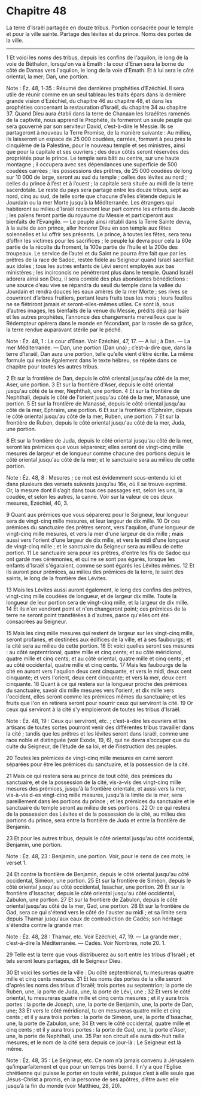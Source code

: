 # Chapitre 48

La terre d’Israël partagée en douze tribus.
Portion consacrée pour le temple et pour la ville sainte.
Partage des lévites et du prince.
Noms des portes de la ville.

***

1 Et voici les noms des tribus, depuis les confins de l'aquilon, le long de la voie de Béthalon, lorsqu'on va à Emath : la cour d'Enan sera la borne du côté de Damas vers l'aquilon, le long de la voie d'Emath. Et à lui sera le côté oriental, la mer; Dan, une portion.

<span class="bible-note">Note : </span> Éz. 48, 1-35 : Résumé des dernières prophéties d’Ezéchiel. Il sera utile de réunir comme en un seul tableau les traits épars dans la dernière grande vision d’Ezéchiel, du chapitre 46 au chapitre 48, et dans les prophéties concernant la restauration d’Israël, du chapitre 34 au chapitre 37. Quand Dieu aura établi dans la terre de Chanaan les Israélites ramenés de la captivité, nous apprend le Prophète, ils formeront un seule peuple qui sera gouverné par son serviteur David, c’est-à-dire le Messie. Ils se partageront à nouveau la Terre Promise, de la manière suivante : Au milieu, ils laisseront un espace de 25 000 coudées, carrées, formant à peu près le cinquième de la Palestine, pour le nouveau temple et ses ministres, ainsi que pour la capitale et ses ouvriers ; des deux côtés seront réservées des propriétés pour le prince. Le temple sera bâti au centre, sur une haute montagne ; il occupera avec ses dépendances une superficie de 500 coudées carrées ; les possessions des prêtres, de 25 000 coudées de long
sur 10 000 de large, seront au sud du temple ; celles des lévites au nord ; celles du prince à l’est et à l’ouest ; la capitale sera située au midi de la terre sacerdotale. Le reste du pays sera partagé entre les douze tribus, sept au nord, cinq au sud, de telle sorte que chacune d’elles s’étende depuis le Jourdain ou la mer Morte jusqu’à la Méditerranée. Les étrangers qui habiteront au milieu d’Israël recevront leur part comme les enfants de Jacob ; les païens feront partie du royaume du Messie et participeront aux bienfaits de l’Evangile. ― Le peuple ainsi rétabli dans la Terre Sainte devra, à la suite de son prince, aller honorer Dieu en son temple aux fêtes solennelles et lui offrir ses présents. Le prince, à toutes les fêtes, sera tenu d’offrir les victimes pour les sacrifices ; le peuple lui devra pour cela la 60e partie de la récolte du froment, la 100e partie de l’huile et la 200e des troupeaux. Le service de l’autel et du Saint ne pourra être fait que par les prêtres de la race de Sadoc, restée
fidèle au Seigneur quand Israël sacrifiait aux idoles ; tous les autres enfants de Lévi seront employés aux bas ministères ; les incirconcis ne pénétreront plus dans le temple. Quand Israël adorera ainsi son Dieu, il sera comblé des plus abondantes bénédictions : une source d’eau vive se répandra du seuil du temple dans la vallée du Jourdain et rendra douces les eaux amères de la mer Morte ; ses rives se couvriront d’arbres fruitiers, portant leurs fruits tous les mois ; leurs feuilles ne se flétriront jamais et seront-elles-mêmes utiles. Ce sont là, sous d’autres images, les bienfaits de la venue du Messie, prédits déjà par Isaïe et les autres prophètes, l’annonce des changements merveilleux que le Rédempteur opérera dans le monde en fécondant, par la rosée de sa grâce, la terre rendue auparavant stérile par le péché.

<span class="bible-note">Note : </span> Éz. 48, 1 : La cour d’Enan. Voir Ezéchiel, 47, 17. ― A lui ; à Dan. ― La mer Méditerranée. ― Dan, une portion (Dan una) ; c’est-à-dire que, dans la terre d’Israël, Dan aura une portion, telle qu’elle vient d’être écrite. La même formule qui existe également dans le texte hébreu, se répète dans ce chapitre pour toutes les autres tribus.

2 Et sur la frontière de Dan, depuis le côté oriental jusqu'au côté de la mer, Aser, une portion. 3 Et sur la frontière d'Aser, depuis le côté oriental jusqu'au côté de la mer, Nephthali, une portion. 4 Et sur la frontière de Nephthali, depuis le côté de l'orient jusqu'au côté de la mer, Manassé, une portion. 5 Et sur la frontière de Manassé, depuis le côté oriental jusqu'au côté de la mer, Ephraïm, une portion. 6 Et sur la frontière d'Ephraïm, depuis le côté oriental jusqu'au côté de la mer, Ruben, une portion. 7 Et sur la frontière de Ruben, depuis le côté oriental jusqu'au côté de la mer, Juda, une portion.


8 Et sur la frontière de Juda, depuis le côté oriental jusqu'au côté de la mer, seront les prémices que vous séparerez; elles seront de vingt-cinq mille mesures de largeur et de longueur comme chacune des portions depuis le côté oriental jusqu'au côté de la mer; et le sanctuaire sera au milieu de cette portion.

<span class="bible-note">Note : </span> Éz. 48, 8 : Mesures ; ce mot est évidemment sous-entendu ici et dans plusieurs des versets suivants jusqu’au 16e, où il se trouve exprimé. Or, la mesure dont il s’agit dans tous ces passages est, selon les uns, la coudée, et selon les autres, la canne. Voir sur la valeur de ces deux mesures, Ezéchiel, 40, 3.

9 Quant aux prémices que vous séparerez pour le Seigneur, leur longueur sera de vingt-cinq mille mesures, et leur largeur de dix mille. 10 Or ces prémices du sanctuaire des prêtres seront, vers l'aquilon, d'une longueur de vingt-cinq mille mesures, et vers la mer d'une largeur de dix mille ; mais aussi vers l'orient d'une largeur de dix mille, et vers le midi d'une longueur de vingt-cinq mille ; et le sanctuaire du Seigneur sera au milieu de cette portion. 11 Le sanctuaire sera pour les prêtres, d'entre les fils de Sadoc qui ont gardé mes cérémonies, et qui ne se sont pas égarés, lorsque les enfants d'Israël s'égaraient, comme se sont égarés les Lévites mêmes. 12 Et ils auront pour prémices, au milieu des prémices de la terre, le saint des saints, le long de la frontière des Lévites.


13 Mais les Lévites aussi auront également, le long des confins des prêtres, vingt-cinq mille coudées de longueur, et de largeur dix mille. Toute la longueur de leur portion sera de vingt-cinq mille, et la largeur de dix mille. 14 Et ils n'en vendront point et n'en changeront point; ces prémices de la terre ne seront point transférées à d'autres, parce qu'elles ont été consacrées au Seigneur.


15 Mais les cinq mille mesures qui restent de largeur sur les vingt-cinq mille, seront profanes, et destinées aux édifices de la ville, et à ses faubourgs; et la cité sera au milieu de cette portion. 16 Et voici quelles seront ses mesures : au côté septentrional, quatre mille et cinq cents; et au côté méridional, quatre mille et cinq cents; et au côté oriental, quatre mille et cinq cents ; et au côté occidental, quatre mille et cinq cents. 17 Mais les faubourgs de la cité en auront vers l'aquilon deux cent cinquante, et vers le midi, deux cent cinquante; et vers l'orient, deux cent cinquante; et vers la mer, deux cent cinquante. 18 Quant à ce qui restera sur la longueur proche des prémices du sanctuaire, savoir dix mille mesures vers l'orient, et dix mille vers l'occident, elles seront comme les prémices mêmes du sanctuaire; et les fruits que l'on en retirera seront pour nourrir ceux qui serviront la cité. 19 Or ceux qui serviront à la cité s'y emploieront de toutes les tribus d'Israël.

<span class="bible-note">Note : </span> Éz. 48, 19 : Ceux qui serviront, etc. ; c’est-à-dire les ouvriers et les artisans de toutes sortes pourront venir des différentes tribus travailler dans la cité ; tandis que les prêtres et les lévites seront dans Israël, comme une race noble et distinguée (voir Exode, 19, 6), qui ne devra s’occuper que du culte du Seigneur, de l’étude de sa loi, et de l’instruction des peuples.

20 Toutes les prémices de vingt-cinq mille mesures en carré seront séparées pour être les prémices du sanctuaire, et la possession de la cité.


21 Mais ce qui restera sera au prince de tout côté, des prémices du sanctuaire, et de la possession de la cité, vis-à-vis des vingt-cinq mille mesures des prémices, jusqu'à la frontière orientale, et aussi vers la mer, vis-à-vis d-es vingt-cinq mille mesures, jusqu'à la limite de la mer, sera pareillement dans les portions du prince ; et les prémices du sanctuaire et le sanctuaire du temple seront au milieu de ses portions. 22 Or ce qui restera de la possession des Lévites et de la possession de la cité, au milieu des portions du prince, sera entre la frontière de Juda et entre la frontière de Benjamin.


23 Et pour les autres tribus, depuis le côté oriental jusqu'au côté occidental, Benjamin, une portion.

<span class="bible-note">Note : </span> Éz. 48, 23 : Benjamin, une portion. Voir, pour le sens de ces mots, le verset 1.

24 Et contre la frontière de Benjamin, depuis le côté oriental jusqu'au côté occidental, Siméon, une portion. 25 Et sur la frontière de Siméon, depuis le côté oriental jusqu'au côté occidental, Issachar, une portion. 26 Et sur la frontière d'Issachar, depuis le côté oriental jusqu'au côté occidental, Zabulon, une portion. 27 Et sur la frontière de Zabulon, depuis le côté oriental jusqu'au côté de la mer, Gad, une portion. 28 Et sur la frontière de Gad, sera ce qui s'étend vers le côté de l'auster au midi ; et sa limite sera depuis Thamar jusqu'aux eaux de contradiction de Cadès; son héritage s'étendra contre la grande mer.

<span class="bible-note">Note : </span> Éz. 48, 28 : Thamar, etc. Voir Ezéchiel, 47, 19. ― La grande mer ; c’est-à-dire la Méditerranée. ― Cadès. Voir Nombres, note 20. 1.


29 Telle est la terre que vous distribuerez au sort entre les tribus d'Israël ; et tels seront leurs partages, dit le Seigneur Dieu.


30 Et voici les sorties de la ville : Du côté septentrional, tu mesureras quatre mille et cinq cents mesures. 31 Et les noms des portes de la ville seront d'après les noms des tribus d'Israël; trois portes au septentrion; la porte de Ruben, une, la porte de Juda, une, la porte de Lévi, une ; 32 Et vers le côté oriental, tu mesureras quatre mille et cinq cents mesures ; et il y aura trois portes : la porte de Joseph, une, la porte de Benjamin, une, la porte de Dan, une; 33 Et vers le côté méridional, tu en mesureras quatre mille et cinq cents ; et il y aura trois portes : la porte de Siméon, une, la porte d'Issachar, une, la porte de Zabulon, une; 34 Et vers le côté occidental, quatre mille et cinq cents ; et il y aura trois portes : la porte de Gad, une, la porte d'Aser, une, la porte de Nephthali, une. 35 Par son circuit elle aura dix-huit raille mesures; et le nom de la cité sera depuis ce jour-là : Le Seigneur est là même.

<span class="bible-note">Note : </span> Éz. 48, 35 : Le Seigneur, etc. Ce nom n’a jamais convenu à Jérusalem qu’imparfaitement et que pour un temps très borné. Il n’y a que l’Eglise chrétienne qui puisse le porter en toute vérité, puisque c’est à elle seule que Jésus-Christ a promis, en la personne de ses apôtres, d’être avec elle jusqu’à la fin du monde (voir Matthieu, 28, 20).
